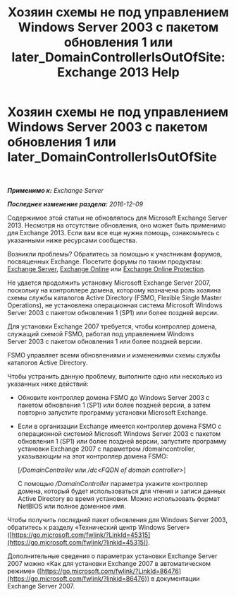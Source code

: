 ﻿---
title: 'Хозяин схемы не под управлением Windows Server 2003 с пакетом обновления 1 или later_DomainControllerIsOutOfSite: Exchange 2013 Help'
TOCTitle: Хозяин схемы не под управлением Windows Server 2003 с пакетом обновления 1 или later_DomainControllerIsOutOfSite
ms:assetid: 5edbe0b8-7610-4a52-aaaa-38c6a99e7e53
ms:mtpsurl: https://technet.microsoft.com/ru-ru/library/ms.exch.setupreadiness.domaincontrollerisoutofsite(v=EXCHG.150)
ms:contentKeyID: 50488304
ms.date: 05/22/2018
mtps_version: v=EXCHG.150
ms.translationtype: MT
---

# Хозяин схемы не под управлением Windows Server 2003 с пакетом обновления 1 или later\_DomainControllerIsOutOfSite

 

_**Применимо к:** Exchange Server_

_**Последнее изменение раздела:** 2016-12-09_

Содержимое этой статьи не обновлялось для Microsoft Exchange Server 2013. Несмотря на отсутствие обновления, оно может быть применимо для Exchange 2013. Если вам все еще нужна помощь, ознакомьтесь с указанными ниже ресурсами сообщества.

Возникли проблемы? Обратитесь за помощью к участникам форумов, посвященных Exchange. Посетите форумы по таким продуктам: [Exchange Server](https://go.microsoft.com/fwlink/p/?linkid=60612), [Exchange Online](https://go.microsoft.com/fwlink/p/?linkid=267542) или [Exchange Online Protection](https://go.microsoft.com/fwlink/p/?linkid=285351).

Не удается продолжить установку Microsoft Exchange Server 2007, поскольку на контроллере домена, которому назначена роль хозяина схемы службы каталогов Active Directory (FSMO, Flexible Single Master Operations), не установлена операционная система Microsoft Windows Server 2003 с пакетом обновления 1 (SP1) или более поздней версии.

Для установки Exchange 2007 требуется, чтобы контроллер домена, служащий схемой FSMO, работал под управлением Windows Server 2003 с пакетом обновления 1 или более поздней версии.

FSMO управляет всеми обновлениями и изменениями схемы службы каталогов Active Directory.

Чтобы устранить данную проблему, выполните одно или несколько из указанных ниже действий:

  - Обновите контроллер домена FSMO до Windows Server 2003 с пакетом обновления 1 (SP1) или более поздней версии, а затем повторно запустите программу установки Microsoft Exchange.

  - Если в организации Exchange имеется контроллер домена FSMO с операционной системой Microsoft Windows Server 2003 с пакетом обновления 1 (SP1) или более поздней версии, запустите программу установки Exchange 2007 с параметром /domaincontroller, указывающим на этот контроллер домена FSMO:
    
    \[*/DomainController* или */dc\<FQDN of domain controller\>*\]
    
    С помощью */DomainController* параметра укажите контроллер домена, который будет использоваться для чтения и записи данных Active Directory во время установки. Можно использовать формат NetBIOS или полное доменное имя.

Чтобы получить последний пакет обновления для Windows Server 2003, обратитесь к разделу «Технический центр Windows Server» ([https://go.microsoft.com/fwlink/?LinkId=45315](https://go.microsoft.com/fwlink/?linkid=45315)).

Дополнительные сведения о параметрах установки Exchange Server 2007 можно «Как для установки Exchange 2007 в автоматическом режиме» ([https://go.microsoft.com/fwlink/?LinkId=86476](https://go.microsoft.com/fwlink/?linkid=86476)) в документации Exchange Server 2007.


